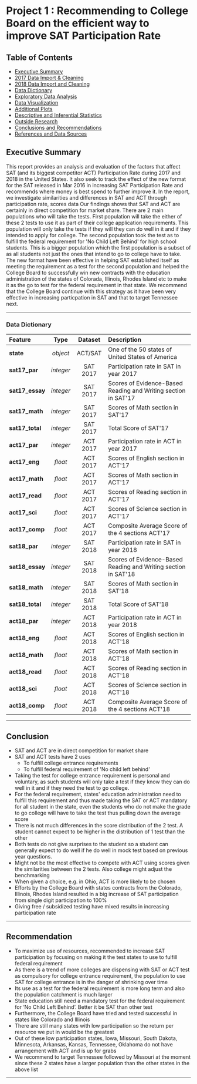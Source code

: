 # Project 1 : Recommending to College Board on the efficient way to improve SAT Participation Rate

## Table of Contents
- [Executive Summary](#Exective-Summary)
- [2017 Data Import & Cleaning](#2017-Data-Import-and-Cleaning)
- [2018 Data Import and Cleaning](#2018-Data-Import-and-Cleaning)
- [Data Dictionary](#Data-Dictionry)
- [Exploratory Data Analysis](#Exploratory-Data-Analysis)
- [Data Visualization](#Visualize-the-data)
- [Additional Plots](#Additional-Plots)
- [Descriptive and Inferential Statistics](#Descriptive-and-Inferential-Statistics)
- [Outside Research](#Outside-Research)
- [Conclusions and Recommendations](#Conclusions-and-Recommendations)
- [References and Data Sources](#References-and-Data-Sources)


## Executive Summary

This report provides an analysis and evaluation of the factors that affect SAT (and its biggest competitor ACT) Participation Rate during 2017 and 2018 in the United States. It also seek to track the effect of the new format for the SAT released in Mar 2016 in increasing SAT Participation Rate and recommends where money is best spend to further improve it. In the report, we investigate similarities and differences in SAT and ACT through participation rate, scores data Our findings shows that SAT and ACT are certainly in direct competition for market share. There are 2 main populations who will take the tests. First population will take the either of these 2 tests to use it as part of their college application requirements. This population will only take the tests if they will they can do well in it and if they intended to apply for college. The second population took the test as to fulfill the federal requirement for 'No Child Left Behind' for high school students. This is a bigger population which the first population is a subset of as all students not just the ones that intend to go to college have to take. The new format have been effective in helping SAT established itself as meeting the requirement as a test for the second population and helped the College Board to successfully win new contracts with the education administration of the states of Colorada, Illinois, Rhodes Island etc to make it as the go to test for the federal requirement in that state. We recommend that the College Board continue with this strategy as it have been very effective in increasing particpation in SAT and that to target Tennessee next.

---
### Data Dictionary

|Feature|Type|Dataset|Description|
|:--|:-:|:-:|:--|
|**state**|*object*|ACT/SAT|One of the 50 states of United States of America|
|**sat17_par**|*integer*|SAT 2017|Participation rate in SAT in year 2017| 
|**sat17_essay**|*integer*|SAT 2017|Scores of Evidence-Based Reading and Writing section in SAT'17| 
|**sat17_math**|*integer*|SAT 2017|Scores of Math section in SAT'17| 
|**sat17_total**|*integer*|SAT 2017|Total Score of SAT'17| 
|**act17_par**|*integer*|ACT 2017|Participation rate in ACT in year 2017| 
|**act17_eng**|*float*|ACT 2017|Scores of English section in ACT'17| 
|**act17_math**|*float*|ACT 2017|Scores of Math section in ACT'17| 
|**act17_read**|*float*|ACT 2017|Scores of Reading section in ACT'17| 
|**act17_sci**|*float*|ACT 2017|Scores of Science section in ACT'17| 
|**act17_comp**|*float*|ACT 2017|Composite Average Score of the 4 sections ACT'17| 
|**sat18_par**|*integer*|SAT 2018|Participation rate in SAT in year 2018| 
|**sat18_essay**|*integer*|SAT 2018|Scores of Evidence-Based Reading and Writing section in SAT'18| 
|**sat18_math**|*integer*|SAT 2018|Scores of Math section in SAT'18| 
|**sat18_total**|*integer*|SAT 2018|Total Score of SAT'18| 
|**act18_par**|*integer*|ACT 2018|Participation rate in ACT in year 2018| 
|**act18_eng**|*float*|ACT 2018|Scores of English section in ACT'18| 
|**act18_math**|*float*|ACT 2018|Scores of Math section in ACT'18| 
|**act18_read**|*float*|ACT 2018|Scores of Reading section in ACT'18| 
|**act18_sci**|*float*|ACT 2018|Scores of Science section in ACT'18| 
|**act18_comp**|*float*|ACT 2018|Composite Average Score of the 4 sections ACT'18| 

---
## Conclusion

- SAT and ACT are in direct competition for market share
- SAT and ACT tests have 2 uses
    - To fulfill college entrance requirements
    - To fulfill federal requirement of 'No child left behind'
- Taking the test for college entrance requirement is personal and voluntary, as such students will only take a test if they know they can do well in it and if they need the test to go college.
- For the federal requirement, states' education administration need to fulfill this requirement and thus made taking the SAT or ACT mandatory for all student in the state, even the students who do not make the grade to go college will have to take the test thus pulling down the average score
- There is not much differences in the score distribution of the 2 test. A student cannot expect to be higher in the distribution of 1 test than the other
- Both tests do not give surprises to the student so a student can generally expect to do well if he do well in mock test based on previous year questions.
- Might not be the most effective to compete with ACT using scores given the similarities between the 2 tests. Also college might adjust the benchmarking
- When given a choice, e.g. in Ohio, ACT is more likely to be chosen
- Efforts by the College Board with states contracts from the Colorado, Illinois, Rhodes Island resulted in a big increase of SAT participation from single digit participation to 100%
- Giving free / subsidized testing have mixed results in increasing participation rate

---
## Recommendation

- To maximize use of resources, recommended to increase SAT participation by focusing on making it the test states to use to fulfill federal requirement
- As there is a trend of more colleges are dispensing with SAT or ACT test as compulsory for college entrance requirement, the population to use SAT for college entrance is in the danger of shrinking over time
- Its use as a test for the federal requirement is more long term and also the population catchment is much larger
- State education still need a mandatory test for the federal requirement for ‘No Child Left Behind’. Better it be SAT than other test
- Furthermore, the College Board have tried and tested successful in states like Colorado and Illinois
- There are still many states with low participation so the return per resource we put in would be the greatest
- Out of these low participation states, Iowa, Missouri, South Dakota, Minnesota, Arkansas, Kansas, Tennessee, Oklahoma do not have arrangement with ACT and is up for grabs
- We recommend to target Tennessee followed by Missouri at the moment since these 2 states have a larger population than the other states in the above list

---

